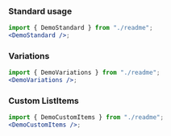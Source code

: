 ### Standard usage

```jsx harmony
import { DemoStandard } from "./readme";
<DemoStandard />;
```

### Variations

```jsx harmony
import { DemoVariations } from "./readme";
<DemoVariations />;
```

### Custom ListItems

```jsx harmony
import { DemoCustomItems } from "./readme";
<DemoCustomItems />;
```
